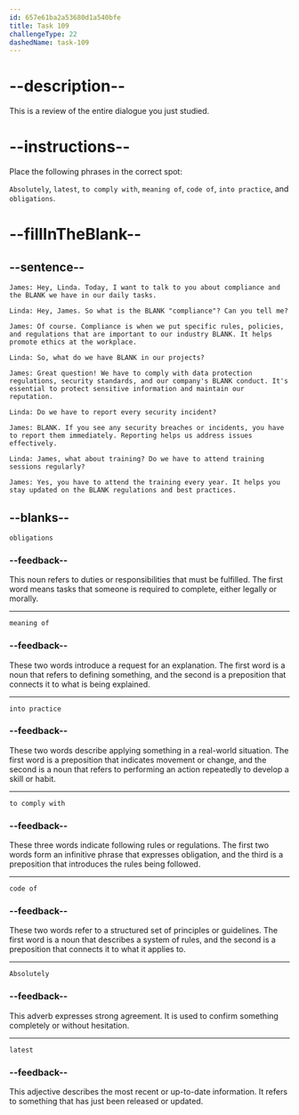 ```yaml
---
id: 657e61ba2a53680d1a540bfe
title: Task 109
challengeType: 22
dashedName: task-109
---
```

<!-- REVIEW -->

# --description--

This is a review of the entire dialogue you just studied.

# --instructions--

Place the following phrases in the correct spot:

`Absolutely`, `latest`, `to comply with`, `meaning of`, `code of`, `into practice`, and `obligations`.

# --fillInTheBlank--

## --sentence--

`James: Hey, Linda. Today, I want to talk to you about compliance and the BLANK we have in our daily tasks.`  

`Linda: Hey, James. So what is the BLANK "compliance"? Can you tell me?`  

`James: Of course. Compliance is when we put specific rules, policies, and regulations that are important to our industry BLANK. It helps promote ethics at the workplace.`  

`Linda: So, what do we have BLANK in our projects?`  

`James: Great question! We have to comply with data protection regulations, security standards, and our company's BLANK conduct. It's essential to protect sensitive information and maintain our reputation.`  

`Linda: Do we have to report every security incident?`  

`James: BLANK. If you see any security breaches or incidents, you have to report them immediately. Reporting helps us address issues effectively.`  

`Linda: James, what about training? Do we have to attend training sessions regularly?`  

`James: Yes, you have to attend the training every year. It helps you stay updated on the BLANK regulations and best practices.`  

## --blanks--

`obligations`  

### --feedback--

This noun refers to duties or responsibilities that must be fulfilled. The first word means tasks that someone is required to complete, either legally or morally.  

---  

`meaning of`  

### --feedback--

These two words introduce a request for an explanation. The first word is a noun that refers to defining something, and the second is a preposition that connects it to what is being explained.  

---  

`into practice`  

### --feedback--

These two words describe applying something in a real-world situation. The first word is a preposition that indicates movement or change, and the second is a noun that refers to performing an action repeatedly to develop a skill or habit.  

---  

`to comply with`  

### --feedback--

These three words indicate following rules or regulations. The first two words form an infinitive phrase that expresses obligation, and the third is a preposition that introduces the rules being followed.  

---  

`code of`  

### --feedback--

These two words refer to a structured set of principles or guidelines. The first word is a noun that describes a system of rules, and the second is a preposition that connects it to what it applies to.  

---  

`Absolutely`  

### --feedback--

This adverb expresses strong agreement. It is used to confirm something completely or without hesitation.  

---  

`latest`  

### --feedback--

This adjective describes the most recent or up-to-date information. It refers to something that has just been released or updated.  
